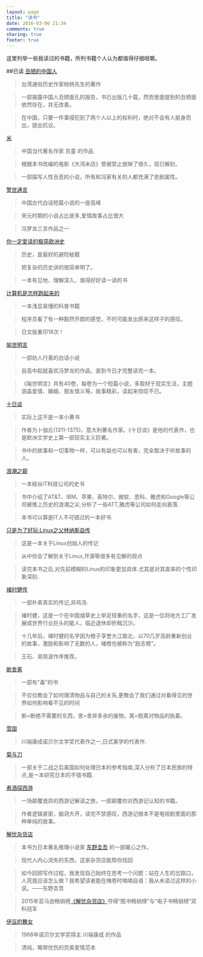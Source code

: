 ```yaml
---
layout: page
title: "读书"
date: 2016-03-06 21:34
comments: true
sharing: true
footer: true
---
```


这里列举一些我读过的书籍，所列书籍个人认为都值得仔细咀嚼。


##已读
[丑陋的中国人](http://union-click.jd.com/jdc?e=0&p=AyIHZR5aEQISA1AYUyUCEgBSGlIdBCJDCkMFSjJLQhBaUAscSkIBR0ROVw1VC0dFFQIVAFQSUxMdS0IJRmtsfnFuUxw%2FfWdBBBNYH3NcUg8hQBtTDh43Vx1TFgQSBFQaaxcAEgdcH1sUByI3VRprR2zKsePD%2FqQexq3aztOCMhcHUxhcEgcTAGUbXhwEEgBcGV8XBxAPZRxrRV1HRAtDDl1GRjdlK2s%3D&t=W1dCFBBFC1pXUwkEAEAdQFkJBVsVBRUGXBNdCltXWwg%3D)

> 台湾通俗历史作家柏杨先生的著作

> 一部揭露中国人丑陋面孔的报告，书已出版几十载，然而里面提到的丑陋面依然存在，并无改善。

> 在中国，只要一件事侵犯到了两个人以上的权利时，绝对不会有人挺身而出，提出抗议。

[米](http://union-click.jd.com/jdc?e=0&p=AyIHZR5aEQISA1AYUyUCEgNTE1sQBCJDCkMFSjJLQhBaUAscSkIBR0ROVw1VC0dFFQIWAV0bXhMdS0IJRmsPS3MBB0IoEWIIYR0bMkZYdwZQSS5DDh43Vx1TFgQSBFQaaxcAEgdcH1sUByI3VRprR2zKsePD%2FqQexq3aztOCMhcHUxhcEgcTAGUbXhwHEANTGVoRBxQHZRxrRV1HRAtDDl1GRjdlK2s%3D&t=W1dCFBBFC1pXUwkEAEAdQFkJBVsVBhQPVR5dCltXWwg%3D)

> 中国当代著名作家 苏童 的作品

> 根据本书改编的电影《大鸿米店》曾被禁止放映了很久，现已解封。

> 一部描写人性丑恶的小说，所有和冯家有关的人都充满了悲剧属性。


[警世通言](http://union-click.jd.com/jdc?e=0&p=AyIHZR5aEQISA1AYUyUCEg5cGVsdASJDCkMFSjJLQhBaUAscSkIBR0ROVw1VC0dFFQIbDlcbUxYdS0IJRmtnYBVQVGVBSGBLUyUFW3RSalMzel1lDh43Vx1TFgQSBFQaaxcAEgdcH1sUByI3VRprR2zKsePD%2FqQexq3aztOCMhcHUxhcEgcTAGUbXhwAFQBVG14XBRsOZRxrRV1HRAtDDl1GRjdlK2s%3D&t=W1dCFBBFC1pXUwkEAEAdQFkJBVsVCxsFVRNYCltXWwg%3D)

> 中国古代白话短篇小说的一座高峰

> 宋元时期的小说占比居多,爱情故事占比很大

> 冯梦龙三言作品之一

[你一定爱读的极简欧洲史](http://union.click.jd.com/jdc?e=&p=AyIHZR5aEQISA1AYUyUCEgZXElkVBiJDCkMFSjJLQhBaUAscSkIBR0ROVw1VC0dFFQITBVwZWxEdS0IJRmt1R29TCGATC2BOTwUaJUtHVFwlfDNlDh43Vx1TFgQSBFQaaxcAEgdcH1sUByI3NGlrR2zKsePD%2FqQexq3aztOCMhcHUxhcEgcTAGUbXhwCEwVVGVsWBRIEZRxrRV1HRAtDDl1GRjdl&t=W1dCFBBFC1pXUwkEAEAdQFkJBVsVAxAOVxtfCltXWwg%3D)

> 历史，是最好的避险秘籍

> 把复杂的历史讲的很简单明了。

> 一本有见地、理解深入、值得好好读一读的书

[计算机是怎样跑起来的](http://union.click.jd.com/jdc?e=&p=AyIHZR5aEQISA1AYUyUCEgBdE1kcBiJDCkMFSjJLQhBaUAscSkIBR0ROVw1VC0dFFQIVD10ZUhEdS0IJRmt0e1ZUAEMfTmcVR1JpPRNRFmEMfltTDh43Vx1TFgQSBFQaaxcAEgdcH1sUByI3NGlrR2zKsePD%2FqQexq3aztOCMhcHUxhcEgcTAGUbXhwDFwRQG10UAhYBZRxrRV1HRAtDDl1GRjdl&t=W1dCFBBFC1pXUwkEAEAdQFkJBVsVBRoPVxJfCltXWwg%3D)

> 一本浅显易懂的科普书籍

> 程序员看了有一种豁然开朗的感觉，不时可能发出原来这样子的感叹。

> 日文版重印18次！


[喻世明言](http://union.click.jd.com/jdc?e=&p=AyIHZR5aEQISA1AYUyUCEwdWElgQASJDCkMFSjJLQhBaUAscSkIBR0ROVw1VC0dFFQMSBFwYXhYdS0IJRmtsSlZ6MlwEHWJndQoaP1IBTUEVZFtTDh43Vx1TFgQSBFQaaxcAEgdcH1sUByI3NGlrR2zKsePD%2FqQexq3aztOCMhcHUxhcEgcTAGUbXhMKGwRVHV0SAxIDZRxrRV1HRAtDDl1GRjdl&t=W1dCFBBFC1pXUwkEAEAdQFkJBVsUAhEOVh5YCltXWwg%3D)

> 一部劝人行善的白话小说

> 自高中起就喜欢冯梦龙的作品，直到今日才完整读完一本。

> 《喻世明言》共有40卷，每卷为一个短篇小说，多取材于现实生活，主题涵盖爱情、婚姻、朋友情义等。故事精彩，读起来惊叹不已。


[十日谈](http://union.click.jd.com/jdc?e=&p=AyIHZR5aEQISA1AYUyUCEw9dHl8QBiJDCkMFSjJLQhBaUAscSkIBR0ROVw1VC0dFFQMaD1AfXhEdS0IJRmsQfGcdXXNaTWBtQxR%2FI0wcDF9RfiZDDh43Vx1TFgQSBFQaaxcAEgdcH1sUByI3NGlrR2zKsePD%2FqQexq3aztOCMhcHUxhcEgcTAGUbXhMLEgRdEl4SBhUFZRxrRV1HRAtDDl1GRjdl&t=W1dCFBBFC1pXUwkEAEAdQFkJBVsUChoCUR5fCltXWwg%3D)

> 实际上这不是一本小黄书

> 作者为卜伽丘(1311-1375)，意大利著名作家。《十日谈》是他的代表作，也是欧洲文学史上第一部现实主义巨著。

> 书中的故事和一切事物一样，可以有益也可以有害，完全取决于听故事的人。


[浪潮之巅](http://union.click.jd.com/jdc?e=&p=AyIHZR5aEQISA1AYUyUCEgRRGVscByJDCkMFSjJLQhBaUAscSkIBR0ROVw1VC0dFFQIRA1cbUhAdS0IJRmthBFBeKWAYaGFAeSl%2FEBJHTH4RBVpTDh43Vx1TFgQSBFQaaxcAEgdcH1sUByI3NGlrR2zKsePD%2FqQexq3aztOCMhcHUxhcEgcTAGUbXhMHFgNXGlodAxoCZRxrRV1HRAtDDl1GRjdl&t=W1dCFBBFC1pXUwkEAEAdQFkJBVsVARYFVRJeCltXWwg%3D)

> 一本硅谷IT科技公司的史书

> 书中介绍了AT&T、IBM、苹果、英特尔、微软、思科、雅虎和Google等公司被推上历史的浪潮之尖.分析了一些ATT,雅虎等公司如何走向衰落.

> 本书可以算是IT人不可错过的一本好书.


[只是为了好玩:Linux之父林纳斯自传](https://www.amazon.cn/gp/product/B00MB51SAI/ref=as_li_qf_sp_asin_il_tl?ie=UTF8&camp=536&creative=3200&creativeASIN=B00MB51SAI&linkCode=as2&tag=droidyue-23)

> 这是一本关于Linux创始人的传记

> 从中你会了解到关于Linux,开源等很多有见解的观点

> 读完本书之后,对先前模糊的Linus的印象更加具体.尤其是对其直率的个性印象深刻.


[褚时健传](http://union.click.jd.com/jdc?e=&p=AyIHZR5aEQISA1AYUyUCEg5UGFwSBiJDCkMFSjJLQhBaUAscSkIBR0ROVw1VC0dFFQIbBlYcXBEdS0IJRmt1RWxcNm4NaGdgBFdGRRRVTAArGgZTDh43Vx1TFgQSBFQaaxcAEgdcH1sUByI3NGlrR2zKsePD%2FqQexq3aztOCMhcHUxhcEgcTAGUbXhMBFAVcElkcABUCZRxrRV1HRAtDDl1GRjdl&t=W1dCFBBFC1pXUwkEAEAdQFkJBVsVCxMEUhxfCltXWwg%3D)

> 一部朴素真实的传记,非鸡汤.

> 褚时健，这是一个在中国烟草史上举足轻重的名字，这是一位将地方工厂发展成世界行业巨头的能人，临近退休却折戟沉沙。

> 十几年后，褚时健的名字因为橙子享誉大江南北，以70几岁高龄重新创业的故事，激励和影响了无数的人，褚橙也被称为“励志橙”。

> 王石、吴晓波作序推荐。



[断舍离](http://union.click.jd.com/jdc?e=&p=AyIHZR5aEQISA1AYUyUCEgRRElMcAiJDCkMFSjJLQhBaUAscSkIBR0ROVw1VC0dFFQIRA1wTUhUdS0IJRmtSUXFMUk04EGBXeVREO3QAW0dcUFxlDh43Vx1TFgQSBFQaaxcAEgdcH1sUByI3NGlrR2zKsePD%2FqQexq3aztOCMhcHUxhcEgcTAGUbXhMCFwFTHFIRAREHZRxrRV1HRAtDDl1GRjdl&t=W1dCFBBFC1pXUwkEAEAdQFkJBVsVARYOXRJbCltXWwg%3D)

> 一部有"毒"的书

> 不仅仅教会了如何理清物品与自己的关系,更教会了我们通过对看得见的世界如何影响看不见的时间

> 断=断绝不需要的东西，舍=舍弃多余的废物，离=脱离对物品的执着。



[雪国](http://union.click.jd.com/jdc?e=&p=AyIHZR5aEQISA1AYUyUCEwVVHVoQACJDCkMFSjJLQhBaUAscSkIBR0ROVw1VC0dFFQMQB1MaXhcdS0IJRmtBWWsZBkgEd2FhWwxjC0EAVHIgTy51Dh43Vx1TFgQSBFQaaxcAEgdcH1sUByI3NGlrR2zKsePD%2FqQexq3aztOCMhcHUxhcEgcTAGUbXhMDGwRdGlMTBhUPZRxrRV1HRAtDDl1GRjdl&t=W1dCFBBFC1pXUwkEAEAdQFkJBVsUABIBVB5ZCltXWwg%3D)

> 川端康成诺贝尔文学奖代表作之一,日式美学的代表作.


[菊与刀](http://union.click.jd.com/jdc?e=&p=AyIHZR5aEQISA1AYUyUCEwBWE1oRACJDCkMFSjJLQhBaUAscSkIBR0ROVw1VC0dFFQMVBF0aXxcdS0IJRmtQVllYMAEBSGJTQwgFPkIYDGQVAQFlDh43Vx1TFgQSBFQaaxcAEgdcH1sUByI3NGlrR2zKsePD%2FqQexq3aztOCMhcHUxhcEgcTAGUbXhMDEAddGl4QAxEHZRxrRV1HRAtDDl1GRjdl&t=W1dCFBBFC1pXUwkEAEAdQFkJBVsUBREPVB9ZCltXWwg%3D)

> 一部关于二战之后美国如何处理日本的参考指南,深入分析了日本民族的特点,是一本研究日本的不错书籍.


[煮酒探西游](http://union.click.jd.com/jdc?e=&p=AyIHZR5aEQISA1AYUyUCEg5cG1ITASJDCkMFSjJLQhBaUAscSkIBR0ROVw1VC0dFFQIbDlUSXRYdS0IJRmtMXXJeBRoSEWFpAAobMhByGlsvZQdDDh43Vx1TFgQSBFQaaxcAEgdcH1sUByI3NGlrR2zKsePD%2FqQexq3aztOCMhcHUxhcEgcTAGUbXhIFEQRQElgSBxYDZRw%3D&t=W1dCFBBFC1pXUwkEAEAdQFkJBVsVCxsHXB1YCltXWwg%3D)
> 一场颠覆诡异的西游记解读之旅，一部颠覆你对西游记认知的书籍。

> 作者逻辑紧密，脑洞大开，读完不禁感叹，西游记根本不是电视剧里面的那种单纯的故事。


[解忧杂货店](http://www.amazon.cn/gp/product/B00JZ96ZI8/ref=as_li_qf_sp_asin_il_tl?ie=UTF8&camp=536&creative=3200&creativeASIN=B00JZ96ZI8&linkCode=as2&tag=droidyue-23)

>本书为日本著名推理小说家 [东野圭吾](http://union.click.jd.com/jdc?e=&p=AyIHZR5aEQISA1AYUyUCEgBdG1sVCyJDCkMFSjJLQhBaUAscSkIBR0ROVw1VC0dFFQIVD1UbWxwdS0IJRmtuY0kEBU47cWEaRysBPVNLFmMdbT5lDh43Vx1TFgQSBFQaaxcAEgdcH1sUByI3NGlrR2zKsePD%2FqQexq3aztOCMhcHUxhcEgcTAGUbXhIFEQRQH14VChsPZRw%3D&t=W1dCFBBFC1pXUwkEAEAdQFkJBVsVBRoHVRtSCltXWwg%3D) 的一部暖心之作。

>现代人内心流失的东西，这家杂货店能帮你找回

>如今回顾写作过程，我发现自己始终在思考一个问题：站在人生的岔路口，人究竟应该怎么做？我希望读者能在掩卷时喃喃自语：我从未读过这样的小说。——东野圭吾

>2015年亚马逊畅销榜[《解忧杂货店》](http://www.amazon.cn/gp/product/B00JZ96ZI8/ref=as_li_qf_sp_asin_il_tl?ie=UTF8&camp=536&creative=3200&creativeASIN=B00JZ96ZI8&linkCode=as2&tag=droidyue-23)夺得“图书畅销榜”与“电子书畅销榜”双料冠军

  
[伊豆的舞女](http://www.amazon.cn/gp/product/B00LMULNMG/ref=as_li_qf_sp_asin_il_tl?ie=UTF8&camp=536&creative=3200&creativeASIN=B00LMULNMG&linkCode=as2&tag=droidyue-23)

> 1968年诺贝尔文学奖得主 川端康成 的作品

> 清纯，略带忧伤的完美爱情范本


